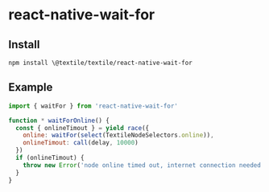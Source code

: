 # react-native-wait-for

## Install

`npm install \@textile/textile/react-native-wait-for`

## Example

```js
import { waitFor } from 'react-native-wait-for'

function * waitForOnline() {
  const { onlineTimout } = yield race({
    online: waitFor(select(TextileNodeSelectors.online)),
    onlineTimout: call(delay, 10000)
  })
  if (onlineTimout) {
    throw new Error('node online timed out, internet connection needed')
  }
}
```
